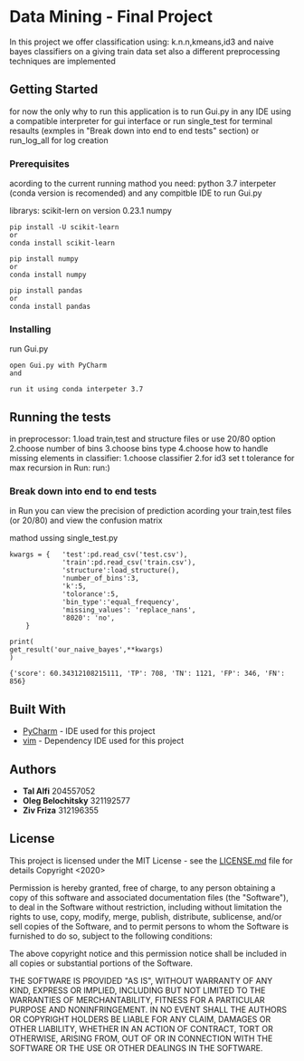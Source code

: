 # Data Mining - Final Project

In this project we offer classification using:
k.n.n,kmeans,id3 and naive bayes classifiers
on a giving train data set 
also a different preprocessing techniques are implemented

## Getting Started

for now the only why to run this application is to run
Gui.py in any IDE using a compatible interpreter for gui interface
or 
run single_test for terminal resaults (exmples in "Break down into end to end tests" section)
or 
run_log_all for log creation
### Prerequisites

acording to the current running mathod you need:
python 3.7 interpeter (conda version is recomended)
and any compitble IDE to run Gui.py

librarys:
scikit-lern on version 0.23.1
numpy

```
pip install -U scikit-learn
or 
conda install scikit-learn

pip install numpy
or
conda install numpy

pip install pandas
or
conda install pandas

```

### Installing

run Gui.py 

```
open Gui.py with PyCharm
and 
```

```
run it using conda interpeter 3.7
```


## Running the tests

in preprocessor:
1.load train,test and structure files or use 20/80 option
2.choose number of bins
3.choose bins type
4.choose how to handle missing elements
in classifier:
1.choose classifier
2.for id3 set t tolerance for max recursion
in Run:
run:)

### Break down into end to end tests

in Run you can view the precision of prediction
acording your train,test files (or 20/80)
and view the confusion matrix

mathod ussing single_test.py

```
kwargs = {   'test':pd.read_csv('test.csv'),
             'train':pd.read_csv('train.csv'),
             'structure':load_structure(),
             'number_of_bins':3,
             'k':5,
             'tolorance':5,
             'bin_type':'equal_frequency',
             'missing_values': 'replace_nans',
             '8020': 'no',
    }

print(
get_result('our_naive_bayes',**kwargs)
)

{'score': 60.34312108215111, 'TP': 708, 'TN': 1121, 'FP': 346, 'FN': 856}
```


## Built With

* [PyCharm](https://www.jetbrains.com/pycharm/) - IDE used for this project
* [vim](https://www.vim.org/) - Dependency IDE used for this project


## Authors

* **Tal Alfi** 204557052
* **Oleg Belochitsky** 321192577
* **Ziv Friza** 312196355

## License

This project is licensed under the MIT License - see the [LICENSE.md](LICENSE.md) file for details
Copyright <2020> <COPYRIGHT HOLDER>

Permission is hereby granted, free of charge, to any person obtaining a 
copy of this software and associated documentation files (the "Software"), 
to deal in the Software without restriction, including without limitation 
the rights to use, copy, modify, merge, publish, distribute, sublicense, 
and/or sell copies of the Software, and to permit persons to whom the 
Software is furnished to do so, subject to the following conditions:

The above copyright notice and this permission notice shall be included in all copies or substantial portions of the Software.

THE SOFTWARE IS PROVIDED "AS IS", WITHOUT WARRANTY OF ANY KIND, EXPRESS OR IMPLIED, INCLUDING BUT NOT LIMITED TO THE 
WARRANTIES OF MERCHANTABILITY, FITNESS FOR A PARTICULAR PURPOSE AND NONINFRINGEMENT. IN NO EVENT SHALL THE AUTHORS OR 
COPYRIGHT HOLDERS BE LIABLE FOR ANY CLAIM, DAMAGES OR OTHER LIABILITY, WHETHER IN AN ACTION OF CONTRACT, TORT OR OTHERWISE, 
ARISING FROM, OUT OF OR IN CONNECTION WITH THE SOFTWARE OR THE USE OR OTHER DEALINGS IN THE SOFTWARE.



